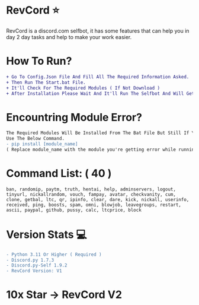 # RevCord ⭐
RevCord is a discord.com selfbot, it has some features that can help you in day 2 day tasks and help to make your work easier.

# How To Run?
```diff
+ Go To Config.Json File And Fill All The Required Information Asked.
+ Then Run The Start.bat File.
+ It'll Check For The Required Modules ( If Not Download )
+ After Installation Please Wait And It'll Run The Selfbot And Will Get Connected w/ Your Discord Account.
```
# Encountring Module Error?
```diff
The Required Modules Will Be Installed From The Bat File But Still If You're Encountring Any Error With With The Modules.
Use The Below Command.
- pip install [module_name]
( Replace module_name with the module you're getting error while running the code )
```
# Command List: ( 40 )
```
ban, randomip, paytm, truth, hentai, help, adminservers, logout, tinyurl, nickallrandom, vouch, fampay, avatar, checkvanity, cum, clone, getbal, ltc, qr, ipinfo, clear, dare, kick, nickall, userinfo, received, ping, boosts, spam, omni, blowjob, leavegroups, restart, ascii, paypal, github, pussy, calc, ltcprice, block
```

# Version Stats 💻
```diff
- Python 3.11 Or Higher ( Required )
- Discord.py 1.7.3
- Discord.py-Self 1.9.2
- RevCord Version: V1
```
# 10x Star -> RevCord V2


